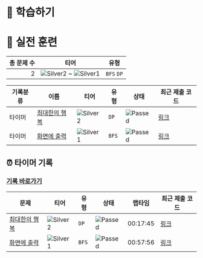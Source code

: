 # 📖 학습하기

# 🥇 실전 훈련
|총 문제 수|티어|유형|
|---:|---|---|
|2|![Silver2][s2] ~ ![Silver1][s1]|`BFS` `DP`|

|기록분류|이름|티어|유형|상태|최근 제출 코드|
|---|---|---|---|---|---|
|타이머|[최대한의 행복](https://www.codetree.ai/training-field/search/problems/maximum-happiness)|![Silver2][s2]|`DP`|![Passed][passed]|[링크](https://github.com/pushedrumex/codetree-TILs/blob/main/240801/%EC%B5%9C%EB%8C%80%ED%95%9C%EC%9D%98%20%ED%96%89%EB%B3%B5/maximum-happiness.java)|
|타이머|[화면에 출력](https://www.codetree.ai/training-field/search/problems/output-to-screen)|![Silver1][s1]|`BFS`|![Passed][passed]|[링크](https://github.com/pushedrumex/codetree-TILs/blob/main/240801/%ED%99%94%EB%A9%B4%EC%97%90%20%EC%B6%9C%EB%A0%A5/output-to-screen.java)|


## ⏰ 타이머 기록
### [기록 바로가기](https://www.codetree.ai/training-field/my-records/timer/9063)

|문제|티어|유형|상태|랩타임|최근 제출 코드|
|---|---|---|---|---|---|
[최대한의 행복](https://www.codetree.ai/training-field/search/problems/maximum-happiness)|![Silver2][s2]|`DP`|![Passed][passed]|00:17:45|[링크](https://github.com/pushedrumex/codetree-TILs/blob/main/240801/%EC%B5%9C%EB%8C%80%ED%95%9C%EC%9D%98%20%ED%96%89%EB%B3%B5/maximum-happiness.java)|
[화면에 출력](https://www.codetree.ai/training-field/search/problems/output-to-screen)|![Silver1][s1]|`BFS`|![Passed][passed]|00:57:56|[링크](https://github.com/pushedrumex/codetree-TILs/blob/main/240801/%ED%99%94%EB%A9%B4%EC%97%90%20%EC%B6%9C%EB%A0%A5/output-to-screen.java)|












[b5]: https://img.shields.io/badge/Bronze_5-%235D3E31.svg
[b4]: https://img.shields.io/badge/Bronze_4-%235D3E31.svg
[b3]: https://img.shields.io/badge/Bronze_3-%235D3E31.svg
[b2]: https://img.shields.io/badge/Bronze_2-%235D3E31.svg
[b1]: https://img.shields.io/badge/Bronze_1-%235D3E31.svg
[s5]: https://img.shields.io/badge/Silver_5-%23394960.svg
[s4]: https://img.shields.io/badge/Silver_4-%23394960.svg
[s3]: https://img.shields.io/badge/Silver_3-%23394960.svg
[s2]: https://img.shields.io/badge/Silver_2-%23394960.svg
[s1]: https://img.shields.io/badge/Silver_1-%23394960.svg
[g5]: https://img.shields.io/badge/Gold_5-%23FFC433.svg
[g4]: https://img.shields.io/badge/Gold_4-%23FFC433.svg
[g3]: https://img.shields.io/badge/Gold_3-%23FFC433.svg
[g2]: https://img.shields.io/badge/Gold_2-%23FFC433.svg
[g1]: https://img.shields.io/badge/Gold_1-%23FFC433.svg
[p5]: https://img.shields.io/badge/Platinum_5-%2376DDD8.svg
[p4]: https://img.shields.io/badge/Platinum_4-%2376DDD8.svg
[p3]: https://img.shields.io/badge/Platinum_3-%2376DDD8.svg
[p2]: https://img.shields.io/badge/Platinum_2-%2376DDD8.svg
[p1]: https://img.shields.io/badge/Platinum_1-%2376DDD8.svg
[passed]: https://img.shields.io/badge/Passed-%23009D27.svg
[failed]: https://img.shields.io/badge/Failed-%23D24D57.svg
[easy]: https://img.shields.io/badge/쉬움-%235cb85c.svg?for-the-badge
[medium]: https://img.shields.io/badge/보통-%23FFC433.svg?for-the-badge
[hard]: https://img.shields.io/badge/어려움-%23D24D57.svg?for-the-badge